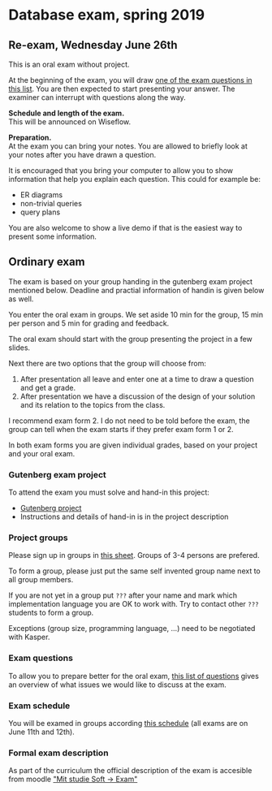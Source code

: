 # Database exam, spring 2019

## Re-exam, Wednesday June 26th
This is an oral exam without project.

At the beginning of the exam, you will draw [one of the exam questions in this list](ExamQuestions.md). You are then expected to start presenting your answer. The examiner can interrupt with questions along the way.

**Schedule and length of the exam.** <br>
This will be announced on Wiseflow.

**Preparation.** <br>
At the exam you can bring your notes. You are allowed to briefly look at your notes after you have drawn a question.

It is encouraged that you bring your computer to allow you to show information that help you explain each question. This could for example be:

* ER diagrams
* non-trivial queries
* query plans

You are also welcome to show a live demo if that is the easiest way to present some information.

## Ordinary exam
The exam is based on your group handing in the gutenberg exam project mentioned below. Deadline and practial information of handin is given below as well.

You enter the oral exam in groups. We set aside 10 min for the group, 15 min per person and 5 min for grading and feedback.

The oral exam should start with the group presenting the project in a few slides. 

Next there are two options that the group will choose from:

1. After presentation all leave and enter one at a time to draw a question and get a grade.
2. After presentation we have a discussion of the design of your solution and its relation to the topics from the class.

I recommend exam form 2. I do not need to be told before the exam, the group can tell when the exam starts if they prefer exam form 1 or 2.

In both exam forms you are given individual grades, based on your project and your oral exam.

### Gutenberg exam project

To attend the exam you must solve and hand-in this project:

* [Gutenberg project](GutenbergProject.md)
* Instructions and details of hand-in is in the project description

### Project groups
Please sign up in groups in [this sheet](https://docs.google.com/spreadsheets/d/1c7nUZ43YfEI_JNUbC-iTZpX3MG4SKqd88fFgJufBvKM/edit?usp=sharing). Groups of 3-4 persons are prefered. 

To form a group, please just put the same self invented group name next to all group members. 

If you are not yet in a group put `???` after your name and mark which implementation language you are OK to work with. Try to contact other `???` students to form a group.

Exceptions (group size, programming language, ...) need to be negotiated with Kasper.

### Exam questions
To allow you to prepare better for the oral exam, [this list of questions](ExamQuestions.md) gives an overview of what issues we would like to discuss at the exam.

### Exam schedule
You will be examed in groups according [this schedule]() (all exams are on June 11th and 12th).

### Formal exam description
As part of the curriculum the official description of the exam is accesible from moodle ["Mit studie Soft -> Exam"](https://cphbusiness.mrooms.net/course/view.php?id=746#section-3)




